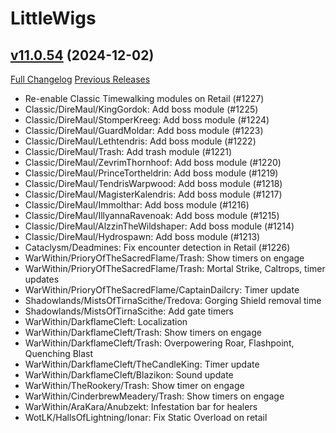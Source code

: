 # LittleWigs

## [v11.0.54](https://github.com/BigWigsMods/LittleWigs/tree/v11.0.54) (2024-12-02)
[Full Changelog](https://github.com/BigWigsMods/LittleWigs/compare/v11.0.53...v11.0.54) [Previous Releases](https://github.com/BigWigsMods/LittleWigs/releases)

- Re-enable Classic Timewalking modules on Retail (#1227)  
- Classic/DireMaul/KingGordok: Add boss module (#1225)  
- Classic/DireMaul/StomperKreeg: Add boss module (#1224)  
- Classic/DireMaul/GuardMoldar: Add boss module (#1223)  
- Classic/DireMaul/Lethtendris: Add boss module (#1222)  
- Classic/DireMaul/Trash: Add trash module (#1221)  
- Classic/DireMaul/ZevrimThornhoof: Add boss module (#1220)  
- Classic/DireMaul/PrinceTortheldrin: Add boss module (#1219)  
- Classic/DireMaul/TendrisWarpwood: Add boss module (#1218)  
- Classic/DireMaul/MagisterKalendris: Add boss module (#1217)  
- Classic/DireMaul/Immolthar: Add boss module (#1216)  
- Classic/DireMaul/IllyannaRavenoak: Add boss module (#1215)  
- Classic/DireMaul/AlzzinTheWildshaper: Add boss module (#1214)  
- Classic/DireMaul/Hydrospawn: Add boss module (#1213)  
- Cataclysm/Deadmines: Fix encounter detection in Retail (#1226)  
- WarWithin/PrioryOfTheSacredFlame/Trash: Show timers on engage  
- WarWithin/PrioryOfTheSacredFlame/Trash: Mortal Strike, Caltrops, timer updates  
- WarWithin/PrioryOfTheSacredFlame/CaptainDailcry: Timer update  
- Shadowlands/MistsOfTirnaScithe/Tredova: Gorging Shield removal time  
- Shadowlands/MistsOfTirnaScithe: Add gate timers  
- WarWithin/DarkflameCleft: Localization  
- WarWithin/DarkflameCleft/Trash: Show timers on engage  
- WarWithin/DarkflameCleft/Trash: Overpowering Roar, Flashpoint, Quenching Blast  
- WarWithin/DarkflameCleft/TheCandleKing: Timer update  
- WarWithin/DarkflameCleft/Blazikon: Sound update  
- WarWithin/TheRookery/Trash: Show timer on engage  
- WarWithin/CinderbrewMeadery/Trash: Show timers on engage  
- WarWithin/AraKara/Anubzekt: Infestation bar for healers  
- WotLK/HallsOfLightning/Ionar: Fix Static Overload on retail  
